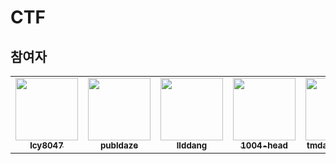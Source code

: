 # CTF
## 참여자
<!-- ALL-CONTRIBUTORS-LIST:START - Do not remove or modify this section -->
<!-- prettier-ignore-start -->
<!-- markdownlint-disable -->
<table>
  <tr>
    <td align="center"><a href="https://github.com/lcy8047"><img src="https://avatars.githubusercontent.com/u/35690965?v=4" width="100px;" alt=""/><br /><sub><b>lcy8047</b></sub></a></td>
    <td align="center"><a href="https://github.com/publdaze"><img src="https://avatars.githubusercontent.com/u/78250089?v=4" width="100px;" alt=""/><br /><sub><b>publdaze</b></sub></a></td>
    <td align="center"><a href="https://github.com/llddang"><img src="https://avatars.githubusercontent.com/u/77055208?v=4" width="100px;" alt=""/><br /><sub><b>llddang</b></sub></a></td>
    <td align="center"><a href="https://github.com/1004-head"><img src="https://avatars.githubusercontent.com/u/65378326?v=4" width="100px;" alt=""/><br /><sub><b>1004-head</b></sub></a></td>
    <td align="center"><a href="https://github.com/tmdals010126"><img src="https://avatars.githubusercontent.com/u/26674692?v=4" width="100px;" alt=""/><br /><sub><b>tmdals010126</b></sub></a></td>
    <td align="center"><a href="https://github.com/chagieun"><img src="https://avatars.githubusercontent.com/u/90942759?v=4" width="100px;" alt=""/><br /><sub><b>chagieun</b></sub></a></td>
    <td align="center"><a href="https://github.com/JinukHong"><img src="https://avatars.githubusercontent.com/u/45095330?v=4" width="100px;" alt=""/><br /><sub><b>JinukHong</b></sub></a></td>
  </tr>
</table>

<!-- markdownlint-restore -->
<!-- prettier-ignore-end -->

<!-- ALL-CONTRIBUTORS-LIST:END -->
